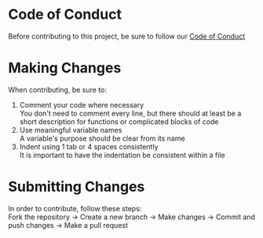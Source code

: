 # Code of Conduct
Before contributing to this project, be sure to follow our [Code of Conduct](CODE_OF_CONDUCT.md)

# Making Changes
When contributing, be sure to:
1. Comment your code where necessary  
You don't need to comment every line, but there should at least be a short description for functions or complicated blocks of code
2. Use meaningful variable names  
A variable's purpose should be clear from its name
3. Indent using 1 tab or 4 spaces consistently  
It is important to have the indentation be consistent within a file

# Submitting Changes
In order to contribute, follow these steps:  
Fork the repository -> Create a new branch -> Make changes -> Commit and push changes -> Make a pull request
